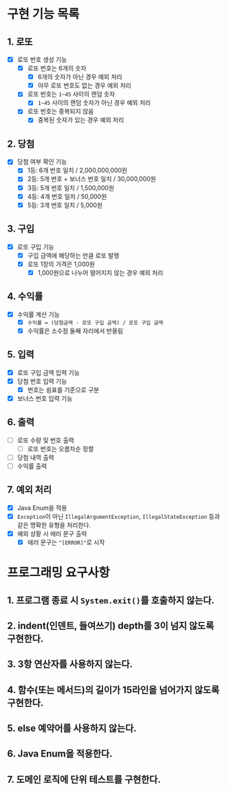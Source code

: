# 구현 기능 목록

## 1. 로또

- [x] 로또 번호 생성 기능
    - [x] 로또 번호는 6개의 숫자
        - [x] 6개의 숫자가 아닌 경우 예외 처리
        - [x] 아무 로또 번호도 없는 경우 예외 처리
    - [x] 로또 번호는 `1~45` 사이의 랜덤 숫자
        - [x] `1~45` 사이의 랜덤 숫자가 아닌 경우 예외 처리
    - [x] 로또 번호는 중복되지 않음
        - [x] 중복된 숫자가 있는 경우 예외 처리

## 2. 당첨

- [x] 당첨 여부 확인 기능
    - [x] 1등: 6개 번호 일치 / 2,000,000,000원
    - [x] 2등: 5개 번호 + 보너스 번호 일치 / 30,000,000원
    - [x] 3등: 5개 번호 일치 / 1,500,000원
    - [x] 4등: 4개 번호 일치 / 50,000원
    - [x] 5등: 3개 번호 일치 / 5,000원

## 3. 구입

- [x] 로또 구입 기능
    - [x] 구입 금액에 해당하는 만큼 로또 발행
    - [x] 로또 1장의 가격은 1,000원
        - [x] 1,000원으로 나누어 떨어지지 않는 경우 예외 처리

## 4. 수익률

- [x] 수익률 계산 기능
    - [x] `수익률 = (당첨금액 - 로또 구입 금액) / 로또 구입 금액`
    - [x] 수익률은 소수점 둘째 자리에서 반올림

## 5. 입력

- [x] 로또 구입 금액 입력 기능
- [x] 당첨 번호 입력 기능
    - [x] 번호는 쉼표를 기준으로 구분
- [x] 보너스 번호 입력 기능

## 6. 출력

- [ ] 로또 수량 및 번호 출력
    - [ ] 로또 번호는 오름차순 정렬
- [ ] 당첨 내역 출력
- [ ] 수익률 출력

## 7. 예외 처리

- [x] Java Enum을 적용
- [x] `Exception`이 아닌 `IllegalArgumentException`, `IllegalStateException` 등과 같은 명확한 유형을 처리한다.
- [x] 예외 상황 시 에러 문구 출력
    - [x] 에러 문구는 `"[ERROR]"`로 시작

# 프로그래밍 요구사항

## 1. 프로그램 종료 시 `System.exit()`를 호출하지 않는다.

## 2. indent(인덴트, 들여쓰기) depth를 3이 넘지 않도록 구현한다.

## 3. 3항 연산자를 사용하지 않는다.

## 4. 함수(또는 메서드)의 길이가 15라인을 넘어가지 않도록 구현한다.

## 5. else 예약어를 사용하지 않는다.

## 6. Java Enum을 적용한다.

## 7. 도메인 로직에 단위 테스트를 구현한다.